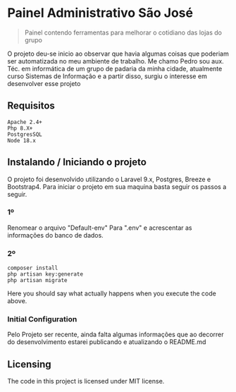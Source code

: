 # Painel Administrativo São José
> Painel contendo ferramentas para melhorar o cotidiano das lojas do grupo

O projeto deu-se inicio ao observar que havia algumas coisas que poderiam ser automatizada no meu ambiente de trabalho. Me chamo Pedro sou aux. Téc. em informática de um grupo de padaria da minha cidade, atualmente curso Sistemas de Informação e a partir disso, surgiu o interesse em desenvolver esse projeto

## Requisitos
```shell
Apache 2.4+
Php 8.X+ 
PostgresSQL 
Node 18.x
```

## Instalando / Iniciando o projeto

O projeto foi desenvolvido utilizando o Laravel 9.x, Postgres, Breeze e Bootstrap4.
Para iniciar o projeto em sua maquina basta seguir os passos a seguir.
### 1º
Renomear o arquivo "Default-env" Para ".env" e acrescentar as informações do banco de dados.
### 2º
```shell
composer install
php artisan key:generate
php artisan migrate
```

Here you should say what actually happens when you execute the code above.

### Initial Configuration
 
Pelo Projeto ser recente, ainda falta algumas informações que ao decorrer do desenvolvimento estarei publicando e atualizando o README.md


## Licensing

The code in this project is licensed under MIT license.